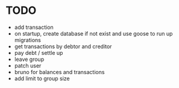 # TODO

* add transaction
* on startup, create database if not exist and use goose to run up migrations
* get transactions by debtor and creditor
* pay debt / settle up
* leave group
* patch user
* bruno for balances and transactions
* add limit to group size
